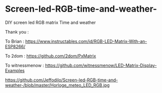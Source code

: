 # Screen-led-RGB-time-and-weather-
DIY screen led RGB matrix Time and weather


Thank you : 

To Brian : https://www.instructables.com/id/RGB-LED-Matrix-With-an-ESP8266/

To 2dom : https://github.com/2dom/PxMatrix

To witnessmenow : https://github.com/witnessmenow/LED-Matrix-Display-Examples

https://github.com/Jeffodilo/Screen-led-RGB-time-and-weather-/blob/master/Horloge_meteo_LED_RGB.jpg
